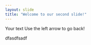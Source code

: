 ```yaml
---
layout: slide
title: "Welcome to our second slide!"
---
```

Your text
Use the left arrow to go back!


dfasdfsadf
